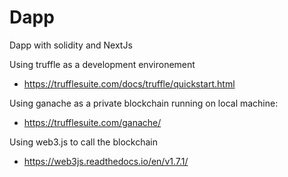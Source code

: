 # Dapp
Dapp with solidity and NextJs


Using truffle as a development environement
  - https://trufflesuite.com/docs/truffle/quickstart.html
  
Using ganache as a private blockchain running on local machine:
  - https://trufflesuite.com/ganache/

Using web3.js to call the blockchain
 - https://web3js.readthedocs.io/en/v1.7.1/
